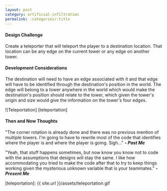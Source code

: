 ```yaml
---
layout: post
category: artificial-infiltration
permalink: :categories/:title
---
```


#### Design Challenge

Create a teleporter that will teleport the player to a destination location. That location can be any edge on the current tower or any edge on another tower.

#### Development Considerations

The destination will need to have an edge associated with it and that edge will have to be identified through the destination's position in the world. The edge will belong to a tower anywhere in the world which would make the destination's position should relate to the tower, which given the tower's origin and size would give the information on the tower's four edges.

![Teleportation] [teleportation]

<!--excerpt_end-->

#### Then and Now Thoughts

"The corner rotation is already done and there was no previous mention of multiple towers. I'm going to have to rewrite most of the code that identifies where the player is and where the player is going. Sigh..." 
**_- Past Me_**

"Yeah, that stuff happens sometimes, but now know you know not to code with the assumptions that designs will stay the same. I like how accommodating you tried to make the code after that to try to keep things working given the mysterious unknown variable that is your teammates." 
**_- Present Me_**


[teleportation]:                    {{ site.url }}/assets/teleportation.gif

[TeleportTrigger.cs]:       https://github.com/Kpable/Artificial-Infiltration/blob/master/Scripts/Triggers/TeleportTrigger.cs
